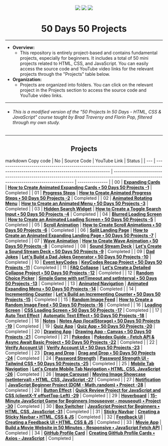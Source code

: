 <div align="center">
<img src="https://skillicons.dev/icons?i=html" /> <img src="https://skillicons.dev/icons?i=css" /> <img src="https://skillicons.dev/icons?i=js" /> 
<h1>50 Days 50 Projects</h1>
</div>

<hr/>

- <b> Overview: </b>
  - This repository is entirely project-based and contains fundamental projects, especially for beginners. It includes a total of 50 mini projects related to HTML, CSS, and JavaScript. You can easily access the source code and YouTube video links for the relevant projects through the "Projects" table below.
- <b> Organization: </b>
  - Projects are organized into folders. You can click on the relevant project in the Projects section to access the source code and YouTube video links.

<hr/>

- ###### This is a modified version of the "50 Projects In 50 Days - HTML, CSS & JavaScript" course taught by Brad Traversy and Florin Pop, filtered through my own study.

<hr/>

<h2 align="center"> Projects </h2>


markdown
Copy code
| No  | Source Code                                                                                                                          | YouTube Link                                                                                                                             | Status          |
| --- | ------------------------------------------------------------------------------------------------------------------------------------- | ---------------------------------------------------------------------------------------------------------------------------------------- | --------------- |
| 00  | **[Expanding Cards](https://github.com/ozantekin/50Days50Projects/tree/main/Projects/01_Genisleyen_Kartlar)**                        | **[How to Create Animated Expanding Cards • 50 Days 50 Projects -1](https://youtu.be/32sSSksKbCE)**                                     | Completed       |
| 01  | **[Progress Steps](https://github.com/ozantekin/50Days50Projects/tree/main/Projects/02_Ilerleme_Adimlari)**                          | **[How to Create Animated Progress Steps • 50 Days 50 Projects -2](https://youtu.be/YhbVCjdjOO0)**                                      | Completed       |
| 02  | **[Animated Rotating Menu](https://github.com/ozantekin/50Days50Projects/tree/main/Projects/03_Donen_Menu_Animasyonu)**             | **[How to Create an Animated Menu • 50 Days 50 Projects -3](https://youtu.be/T3Gc3exJNBQ)**                                             | Completed       |
| 03  | **[Hidden Search Widget](https://github.com/ozantekin/50Days50Projects/tree/main/Projects/04_Gizli_Arama_Widget)**                  | **[How to Create a Toggle Search Input • 50 Days 50 Projects -4](https://youtu.be/Sn7F42jnCzU)**                                        | Completed       |
| 04  | **[Blurred Loading Screen](https://github.com/ozantekin/50Days50Projects/tree/main/Projects/05_Bulanik_Loading_Ekrani)**              | **[How to Create an Animated Loading Screen • 50 Days 50 Projects -5](https://www.youtube.com/watch?v=r5twXB71bDg&ab_channel=OzanTekin)** | Completed       |
| 05  | **[Scroll Animation](https://github.com/ozantekin/50Days50Projects/tree/main/Projects/06_Scroll_Animasyonu)**                        | **[How to Create Scroll Animations • 50 Days 50 Projects -6](https://youtu.be/vOacI-cTnHc)**                                            | Completed       |
| 06  | **[Split Landing Page](https://github.com/ozantekin/50Days50Projects/tree/main/Projects/07_Bolunmus_Acilis_Sayfasi)**                | **[How to Create an Animated Expanding Landing Page • 50 Days 50 Projects -7](https://youtu.be/RQSArpgUPaw)**                          | Completed       |
| 07  | **[Wave Animation](https://github.com/ozantekin/50Days50Projects/tree/main/Projects/08_Dalga_Animasyonu)**                          | **[How to Create Wave Animation • 50 Days 50 Projects -8](https://youtu.be/QRiwYUQkNUQ)**                                               | Completed       |
| 08  | **[Sound Stream Deck](https://github.com/ozantekin/50Days50Projects/tree/main/Projects/09_Ses_Stream_Deck)**                        | **[Let's Create a Sound Stream Deck • 50 Days 50 Projects -9](https://youtu.be/EwHdykkdQEM)**                                          | Completed       |
| 09  | **[Dad Jokes](https://github.com/ozantekin/50Days50Projects/tree/main/Projects/10_Dad_Jokes)**                                      | **[Let's Build a Dad Jokes Generator • 50 Days 50 Projects -10](https://youtu.be/0lXxVbIg1-8)**                                       | Completed       |
| 10  | **[Event keyCodes](https://github.com/ozantekin/50Days50Projects/tree/main/Projects/11_Event_KeyCodes)**                            | **[KeyCodes Recap Project • 50 Days 50 Projects -11](https://youtu.be/sg5T7Vngtw4)**                                                  | Completed       |
| 11  | **[FAQ Collapse](https://github.com/ozantekin/50Days50Projects/tree/main/Projects/12_FAQ_Collapse)**                               | **[Let's Create a Detailed Collapse Project • 50 Days 50 Projects -12](https://youtu.be/JdqCTSVFJyk)**                                | Completed       |
| 12  | **[Random Choice Picker](https://github.com/ozantekin/50Days50Projects/tree/main/Projects/13_Random_Choice_Picker)**                | **[Simple Game with setTimeout and setInterval • 50 Days 50 Projects -13](https://youtu.be/3FVEJoCJEpc)**                              | Completed       |
| 13  | **[Animated Navigation](https://github.com/ozantekin/50Days50Projects/tree/main/Projects/14_Animated_Navigation)**                  | **[Animated Expanding Menu • 50 Days 50 Projects -14](https://youtu.be/fFKAUOIkHWo)**                                                 | Completed       |
| 14  | **[Incrementing Counter](https://github.com/ozantekin/50Days50Projects/tree/main/Projects/15_Artan_Sayac)**                        | **[Let's Build an Incrementing Counter • 50 Days 50 Projects -15](https://youtu.be/wXhz34MDZ7s)**                                     | Completed       |
| 15  | **[Random Image Feed](https://github.com/ozantekin/50Days50Projects/tree/main/Projects/16_Random_Image_Feed)**                      | **[How to Create a Random Image Feed • 50 Days 50 Projects -16](https://youtu.be/1eCzVtFhTNc)**                                       | Completed       |
| 16  | **[Loading Screen](https://github.com/ozantekin/50Days50Projects/tree/main/Projects/17_Loading_Ekrani)**                            | **[CSS Loading Screen • 50 Days 50 Projects -17](https://youtu.be/CX8uUWhlg-M)**                                                      | Completed       |
| 17  | **[Auto Text Effect](https://github.com/ozantekin/50Days50Projects/tree/main/Projects/18_Auto_Text_Effect)**                        | **[Automatic Text Effect • 50 Days 50 Projects -18](https://youtu.be/PPkBFDyZag8)**                                                   | Completed       |
| 18  | **[Notes](https://github.com/ozantekin/50Days50Projects/tree/main/Projects/19_Notes)**                                              | **[Notes App (localStorage) • 50 Days 50 Projects -19](https://youtu.be/1FKl_gvE3MM)**                                                | Completed       |
| 19  | **[Quiz App](https://github.com/ozantekin/50Days50Projects/tree/main/Projects/20_Quiz)**                                            | **[Quiz App • 50 Days 50 Projects -20](https://youtu.be/DhNQAQYrORQ)**                                                                | Completed       |
| 20  | **[Drawing App](https://github.com/ozantekin/50Days50Projects/tree/main/Projects/21_Drawing_App)**                                  | **[Drawing App - Canvas • 50 Days 50 Projects -21](https://youtu.be/RMeAy6j25tg)**                                                   | Completed       |
| 21  | **[Pokedex](https://github.com/ozantekin/50Days50Projects/tree/main/Projects/22_Pokedex)**                                        | **[Pokedex Guide - Fetch API & Async Await Basic Project • 50 Days 50 Projects -22](https://youtu.be/iQ3KE77Kxj8)**                    | Completed       |
| 22  | **[Verify Account UI](https://github.com/ozantekin/50Days50Projects/tree/main/Projects/23_Verify_Account)**                         | **[Verify Account UI • 50 Days 50 Projects -23](https://youtu.be/YgsU-yReKvo)**                                                       | Completed       |
| 23  | **[Drag and Drop](https://github.com/ozantekin/50Days50Projects/tree/main/Projects/24_SurukleBirak)**                               | **[Drag and Drop • 50 Days 50 Projects -24](https://youtu.be/KvFDIFYCvos)**                                                            | Completed       |
| 24  | **[Password Strength](https://github.com/ozantekin/50Days50Projects/tree/main/Projects/25_Password_Strength)**                      | **[Password Strength UI - Tailwind CSS • 50 Days 50 Projects -25](https://youtu.be/Ex3lenkN5GE)**                                     | Completed       |
| 25  | **[Mobile Tab Navigation](https://github.com/ozantekin/50Days50Projects/tree/main/Projects/26_Mobile_Tab_Navigation)**              | **[Let's Create Mobile Tab Navigation • HTML, CSS, JavaScript -26](https://youtu.be/l_ynwNG6J0k)**                                   | Completed       |
| 26  | **[Image Carousel](https://github.com/ozantekin/50Days50Projects/tree/main/Projects/27_Image_Carousel)**                            | **[Moving Image Showcase (setInterval) • HTML, CSS, JavaScript -27](https://youtu.be/8gYdAi_vSFo)**                                   | Completed       |
| 27 | **[Notification](https://github.com/ozantekin/50Days50Projects/tree/main/Projects/28_Bildirim)**                                     | **[JavaScript Beginner Project (DOM - Math.random) • Project -28](https://youtu.be/vLBZsAxqwMw)**                                     | Completed     |
| 28 | **[Button Effect](https://github.com/ozantekin/50Days50Projects/tree/main/Projects/29_Button_effect)**                               | **[Quick Review Project for JavaScript and CSS (clientX-Y offsetTop-Left) -29](https://youtu.be/O98SNt7rVAg)**                         | Completed     |
| 29 | **[Hoverboard](https://github.com/ozantekin/50Days50Projects/tree/main/Projects/30_Hoverboard)**                                     | **[15-Minute JavaScript Game for Beginners (mouseover - mouseout) • Project -30](https://youtu.be/ZGczNiN9V38)**                       | Completed     |
| 30 | **[Box Switcher](https://github.com/ozantekin/50Days50Projects/tree/main/Projects/31_Box_Switcher)**                                 | **[JavaScript Project for Beginners • HTML, CSS, JavaScript -31](https://youtu.be/EjRwyNPjc1Q)**                                      | Completed     |
| 31 | **[Sticky Navbar](https://github.com/ozantekin/50Days50Projects/tree/main/Projects/32_Stick_Navbar)**                              | **[Creating a Sticky Navbar • HTML, CSS & JS](https://youtu.be/esEYr6mrpqI)**                                                         | Completed     |
| 32 | **[Feedback UI](https://github.com/ozantekin/50Days50Projects/tree/main/Projects/33_Feedback_UI)**                                   | **[Creating a Feedback UI • HTML, CSS & JS](https://youtu.be/OLxRknJDEXA)**                                                            | Completed     |
| 33 | **[Movie App](https://github.com/ozantekin/50Days50Projects/tree/main/Projects/34_Movie_App)**                                       | **[Build a Movie Website in 50 Minutes - Responsive • JavaScript Fetch API](https://youtu.be/VcZErlRNuT4)**                            | Completed     |
| 34 | **[GitHub Profile Card](https://github.com/ozantekin/50Days50Projects/tree/main/Projects/35_GitHub_Profil_Kart)**                    | **[Creating GitHub Profile Cards • Axios - JavaScript](https://youtu.be/jwQ-NcLQNfs)**                                                | Completed     |
